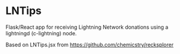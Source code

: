 # LNTips
Flask/React app for receiving Lightning Network donations using a lightningd (c-lightning) node.

Based on LNTips.jsx from https://github.com/chemicstry/recksplorer
